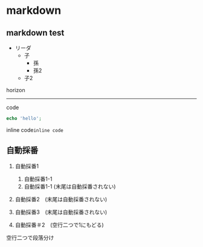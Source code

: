 # markdown

## markdown test

- リーダ
    - 子
        - 孫
        - 孫2
    - 子2

horizon

----

code
```php
echo 'hello';
```

inline code```inline code```

## 自動採番

1. 自動採番1
    1. 自動採番1-1
    1. 自動採番1-1 (末尾は自動採番されない)
1. 自動採番2　(末尾は自動採番されない)
1. 自動採番3　(末尾は自動採番されない)


1. 自動採番＃2　(空行二つで1にもどる)


空行二つで段落分け

